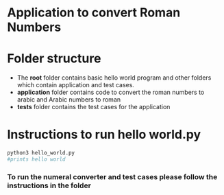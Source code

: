 # Application to convert Roman Numbers
# Folder structure
* The **root** folder contains basic hello world program and other folders which contain application and test cases.
* **application** folder contains code to convert the roman numbers to arabic and Arabic numbers to roman
* **tests** folder contains the test cases for the application

# Instructions to run hello world.py
```python
python3 hello_world.py
#prints hello world
```
### To run the numeral converter and test cases please follow the instructions in the folder
